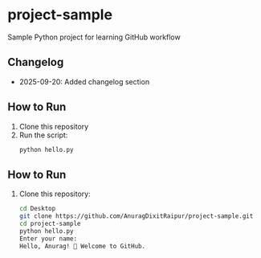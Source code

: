 # project-sample
Sample Python project for learning GitHub workflow

## Changelog
- 2025-09-20: Added changelog section

## How to Run

1. Clone this repository
2. Run the script:
   ```bash
   python hello.py


## How to Run

1. Clone this repository:
   ```bash
   cd Desktop
   git clone https://github.com/AnuragDixitRaipur/project-sample.git
   cd project-sample
   python hello.py
   Enter your name:
   Hello, Anurag! 🚀 Welcome to GitHub.








